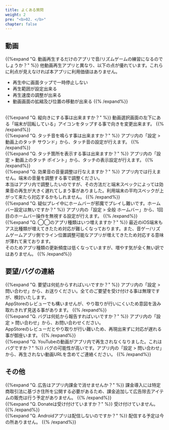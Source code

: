 ```yaml
---
title: よくある質問
weight: 2
pre: "<b>02. </b>"
chapter: false
---
```


## 動画

{{%expand "Q. 動画再生するだけのアプリで音/リズムゲームの練習になるのでしょうか？" %}}
他動画再生アプリと異なり、以下の点が優れています。これらに利点が見えなければ本アプリに利用価値はありません。
- 再生中に画面タップで一時停止しない
- 再生範囲が設定出来る
- 再生速度の調整が出来る
- 動画画面の拡縮及び位置の移動が出来る
{{% /expand%}}
<br>
{{%expand "Q. 縦向きにする事は出来ますか？" %}}
動画選択画面の左下にある「端末が回転している」アイコンをタップする事で向きを変更出来ます。
{{% /expand%}}
<br>
{{%expand "Q. タッチ音を鳴らす事は出来ますか？" %}}
アプリ内の「設定 > 動画上のタッチ サウンド」から、タッチ音の設定が行えます。
{{% /expand%}}
<br>
{{%expand "Q. タッチ箇所を表示する事は出来ますか？" %}}
アプリ内の「設定 > 動画上のタッチ ポイント」から、タッチの表示設定が行えます。
{{% /expand%}}
<br>
{{%expand "Q. 効果音の音量調整は行なえますか？" %}}
アプリ内では行えません。端末の音量を調整する事で調整ください。<br>本当はアプリ内で調整したいのですが、その方法だと端末スペックによっては効果音の再生が大きく遅れてしまう事がありました。利用端末の平均スペックが上がって来たら対応するかもしれません。
{{% /expand%}}
<br>
{{%expand "Q. 疑似プレイ中にホームバーが邪魔でプレイし難いです。ホームバー設定は無いですか？" %}}
アプリ内の「設定 > 全般 ホームバー」から、1回目のホームバー操作を無視する設定が行えます。
{{% /expand%}}
<br>
{{%expand "Q. ◯◯のアプリ種類はいつ増えますか？" %}}
最近のiOS端末もアス比種類が増えてきたため対応が難しくなっております。また、音ゲー/リズムゲームアプリ側でライン位置調整可能なアプリが増えてきたため対応する意味が薄れて来ております。<br>そのためアプリ種類の更新頻度は低くなっていますが、増やす気が全く無い訳ではありません。
{{% /expand%}}

## 要望/バグの連絡

{{%expand "Q. 要望は何処からすればいいですか？" %}}
アプリ内の「設定 > 問い合わせ」から、お送りください。全てのご要望を受け付ける事は無理ですが、検討いたします。<br>AppStoreのレビューでも構いませんが、やり取りが行いにくいため意図を汲み取れきれず見送る事があります。
{{% /expand%}}
<br>
{{%expand "Q. バグは何処から報告すればいいですか？" %}}
アプリ内の「設定 > 問い合わせ」から、お問い合わせください。<br>AppStoreのレビューだとやり取りが行い難いため、再現出来ずに対応が遅れる事が御座います。
{{% /expand%}}
<br>
{{%expand "Q. YouTubeの動画がアプリ内で再生されなくなりました。これはバグですか？" %}}
バグの可能性が高いです。アプリ内の「設定 > 問い合わせ」から、再生されない動画URLを含めてご連絡ください。
{{% /expand%}}

## その他

{{%expand "Q. 広告はアプリ内課金で消せませんか？" %}}
課金導入には特定商取引法に基づき住所を公開する必要があるため、課金追加して広告除去アイテムの販売は行う予定がありません。
{{% /expand%}}
<br>
{{%expand "Q. Donateは受け付けていますか？" %}}
受け付けていません。
{{% /expand%}}
<br>
{{%expand "Q. Androidアプリは配信しないのですか？" %}}
配信する予定は今の所ありません。
{{% /expand%}}